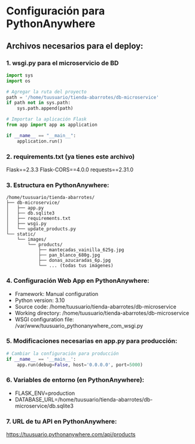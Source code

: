 # Configuración para PythonAnywhere

## Archivos necesarios para el deploy:

### 1. wsgi.py para el microservicio de BD
```python
import sys
import os

# Agregar la ruta del proyecto
path = '/home/tuusuario/tienda-abarrotes/db-microservice'
if path not in sys.path:
    sys.path.append(path)

# Importar la aplicación Flask
from app import app as application

if __name__ == "__main__":
    application.run()
```

### 2. requirements.txt (ya tienes este archivo)
Flask==2.3.3
Flask-CORS==4.0.0
requests==2.31.0

### 3. Estructura en PythonAnywhere:
```
/home/tuusuario/tienda-abarrotes/
├── db-microservice/
│   ├── app.py
│   ├── db.sqlite3
│   ├── requirements.txt
│   ├── wsgi.py
│   └── update_products.py
└── static/
    └── images/
        └── products/
            ├── mantecadas_vainilla_625g.jpg
            ├── pan_blanco_680g.jpg
            ├── donas_azucaradas_6p.jpg
            └── ... (todas tus imágenes)
```

### 4. Configuración Web App en PythonAnywhere:
- Framework: Manual configuration
- Python version: 3.10
- Source code: /home/tuusuario/tienda-abarrotes/db-microservice
- Working directory: /home/tuusuario/tienda-abarrotes/db-microservice
- WSGI configuration file: /var/www/tuusuario_pythonanywhere_com_wsgi.py

### 5. Modificaciones necesarias en app.py para producción:
```python
# Cambiar la configuración para producción
if __name__ == '__main__':
    app.run(debug=False, host='0.0.0.0', port=5000)
```

### 6. Variables de entorno (en PythonAnywhere):
- FLASK_ENV=production
- DATABASE_URL=/home/tuusuario/tienda-abarrotes/db-microservice/db.sqlite3

### 7. URL de tu API en PythonAnywhere:
https://tuusuario.pythonanywhere.com/api/products